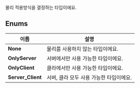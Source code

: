 
물리 적용방식을 결정하는 타입이에요. 
## **Enums**

 **이름** | **설명** |
 --- | --- |
**None** |물리를 사용하지 않는 타입이에요. |
**OnlyServer** |서버에서만 사용 가능한 타입이에요. |
**OnlyClient** |클라에서만 사용 가능한 타입이에요. |
**Server_Client** |서버, 클라 모두 사용 가능한 타입이에요. |
